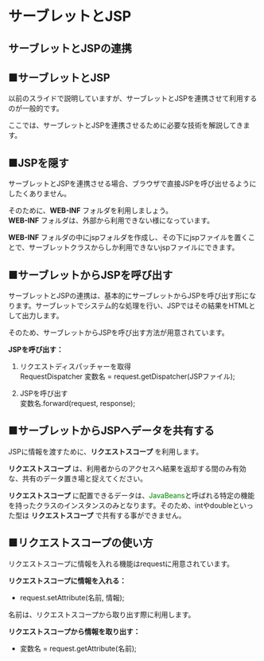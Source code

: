 # サーブレットとJSP
## サーブレットとJSPの連携

## ■サーブレットとJSP

以前のスライドで説明していますが、サーブレットとJSPを連携させて利用するのが一般的です。

ここでは、サーブレットとJSPを連携させるために必要な技術を解説してきます。

## ■JSPを隠す

サーブレットとJSPを連携させる場合、ブラウザで直接JSPを呼び出せるようにしたくありません。

そのために、**WEB-INF** フォルダを利用しましょう。  
**WEB-INF** フォルダは、外部から利用できない様になっています。

**WEB-INF** フォルダの中にjspフォルダを作成し、その下にjspファイルを置くことで、サーブレットクラスからしか利用できないjspファイルにできます。

## ■サーブレットからJSPを呼び出す

サーブレットとJSPの連携は、基本的にサーブレットからJSPを呼び出す形になります。サーブレットでシステム的な処理を行い、JSPではその結果をHTMLとして出力します。

そのため、サーブレットからJSPを呼び出す方法が用意されています。

**JSPを呼び出す：**

1. リクエストディスパッチャーを取得  
RequestDispatcher 変数名 = request.getDispatcher(JSPファイル);

2. JSPを呼び出す  
変数名.forward(request, response);

## ■サーブレットからJSPへデータを共有する

JSPに情報を渡すために、**リクエストスコープ** を利用します。

**リクエストスコープ** は、利用者からのアクセスへ結果を返却する間のみ有効な、共有のデータ置き場と捉えてください。

**リクエストスコープ** に配置できるデータは、<font color="green">JavaBeans</font>と呼ばれる特定の機能を持ったクラスのインスタンスのみとなります。そのため、intやdoubleといった型は **リクエストスコープ** で共有する事ができません。


## ■リクエストスコープの使い方

リクエストスコープに情報を入れる機能はrequestに用意されています。

**リクエストスコープに情報を入れる：**

* request.setAttribute(名前, 情報);


名前は、リクエストスコープから取り出す際に利用します。

**リクエストスコープから情報を取り出す：**

* 変数名 = request.getAttribute(名前);
